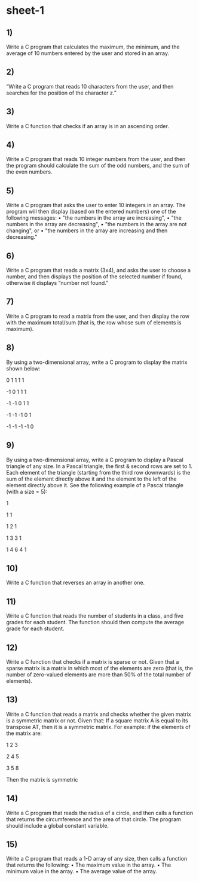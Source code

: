 # sheet-1
## 1)

Write a C program that calculates the maximum, the minimum, and the average of 10 numbers entered by the user and stored in an array. 

## 2)

“Write a C program that reads 10 characters from the user, and then searches for the position of the character z.” 

## 3)

Write a C function that checks if an array is in an ascending order.

## 4)

Write a C program that reads 10 integer numbers from the user, and then the program should calculate the sum of the odd numbers, and the sum of the even numbers. 

## 5)

Write a C program that asks the user to enter 10 integers in an array. The program will then display (based on the entered numbers) one of the following messages:
•	"the numbers in the array are increasing",
•	"the numbers in the array are decreasing",
•	"the numbers in the array are not changing", or
•	"the numbers in the array are increasing and then decreasing."

## 6)

Write a C program that reads a matrix (3x4), and asks the user to choose a number, and then displays the position of the selected number if found, otherwise it displays “number not found.”

## 7) 

Write a C program to read a matrix from the user, and then display the row with the maximum total/sum (that is, the row whose sum of elements is maximum).

## 8) 

By using a two-dimensional array, write a C program to display the matrix shown below:

0     1      1     1     1

-1    0      1     1     1

-1    -1    0      1     1

-1    -1    -1    0      1

-1    -1    -1    -1     0

## 9)

By using a two-dimensional array, write a C program to display a Pascal triangle of any size. In a Pascal triangle, the first & second rows are set to 1. Each element of the triangle (starting from the third row downwards) is the sum of the element directly above it and the element to the left of the element directly above it. See the following example of a Pascal triangle (with a size = 5): 

1

1   1

1   2   1

1   3   3   1

1   4   6    4    1

## 10) 

Write a C function that reverses an array in another one. 

## 11)

Write a C function that reads the number of students in a class, and five grades for each student. The function should then compute the average grade for each student. 

## 12) 

Write a C function that checks if a matrix is sparse or not. Given that a sparse matrix is a matrix in which most of the elements are zero (that is, the number of zero-valued elements are more than 50% of the total number of elements). 

## 13) 

Write a C function that reads a matrix and checks whether the given matrix is a symmetric matrix or not. Given that: If a square matrix A is equal to its transpose AT, then it is a symmetric matrix. For example: if the elements of the matrix are: 

1   2   3

2   4   5

3   5   8

Then the matrix is symmetric 

## 14) 

Write a C program that reads the radius of a circle, and then calls a function that returns the circumference and the area of that circle. The program should include a global constant variable. 

## 15) 

Write a C program that reads a 1-D array of any size, then calls a function that returns the following: • The maximum value in the array. • The minimum value in the array. • The average value of the array.
